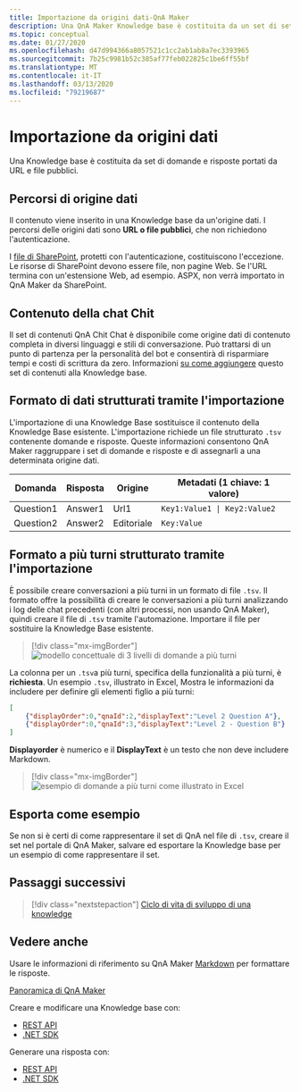 ```yaml
---
title: Importazione da origini dati-QnA Maker
description: Una QnA Maker Knowledge base è costituita da un set di set di domande e risposte (QnA) e metadati facoltativi associati a ogni coppia di QnA.
ms.topic: conceptual
ms.date: 01/27/2020
ms.openlocfilehash: d47d994366a8057521c1cc2ab1ab8a7ec3393965
ms.sourcegitcommit: 7b25c9981b52c385af77feb022825c1be6ff55bf
ms.translationtype: MT
ms.contentlocale: it-IT
ms.lasthandoff: 03/13/2020
ms.locfileid: "79219687"
---
```

# <a name="importing-from-data-sources"></a>Importazione da origini dati

Una Knowledge base è costituita da set di domande e risposte portati da URL e file pubblici.

## <a name="data-source-locations"></a>Percorsi di origine dati

Il contenuto viene inserito in una Knowledge base da un'origine dati. I percorsi delle origini dati sono **URL o file pubblici**, che non richiedono l'autenticazione.

I [file di SharePoint](../how-to/add-sharepoint-datasources.md), protetti con l'autenticazione, costituiscono l'eccezione. Le risorse di SharePoint devono essere file, non pagine Web. Se l'URL termina con un'estensione Web, ad esempio. ASPX, non verrà importato in QnA Maker da SharePoint.

## <a name="chit-chat-content"></a>Contenuto della chat Chit

Il set di contenuti QnA Chit Chat è disponibile come origine dati di contenuto completa in diversi linguaggi e stili di conversazione. Può trattarsi di un punto di partenza per la personalità del bot e consentirà di risparmiare tempi e costi di scrittura da zero. Informazioni [su come aggiungere](../how-to/chit-chat-knowledge-base.md) questo set di contenuti alla Knowledge base.

## <a name="structured-data-format-through-import"></a>Formato di dati strutturati tramite l'importazione

L'importazione di una Knowledge Base sostituisce il contenuto della Knowledge Base esistente. L'importazione richiede un file strutturato `.tsv` contenente domande e risposte. Queste informazioni consentono QnA Maker raggruppare i set di domande e risposte e di assegnarli a una determinata origine dati.

| Domanda  | Risposta  | Origine| Metadati (1 chiave: 1 valore) |
|-----------|---------|----|---------------------|
| Question1 | Answer1 | Url1 | <code>Key1:Value1 &#124; Key2:Value2</code> |
| Question2 | Answer2 | Editoriale|    `Key:Value`       |

## <a name="structured-multi-turn-format-through-import"></a>Formato a più turni strutturato tramite l'importazione

È possibile creare conversazioni a più turni in un formato di file `.tsv`. Il formato offre la possibilità di creare le conversazioni a più turni analizzando i log delle chat precedenti (con altri processi, non usando QnA Maker), quindi creare il file di `.tsv` tramite l'automazione. Importare il file per sostituire la Knowledge Base esistente.

> [!div class="mx-imgBorder"]
> ![modello concettuale di 3 livelli di domande a più turni](../media/qnamaker-concepts-knowledgebase/nested-multi-turn.png)

La colonna per un `.tsv`a più turni, specifica della funzionalità a più turni, è **richiesta**. Un esempio `.tsv`, illustrato in Excel, Mostra le informazioni da includere per definire gli elementi figlio a più turni:

```JSON
[
    {"displayOrder":0,"qnaId":2,"displayText":"Level 2 Question A"},
    {"displayOrder":0,"qnaId":3,"displayText":"Level 2 - Question B"}
]
```

**Displayorder** è numerico e il **DisplayText** è un testo che non deve includere Markdown.

> [!div class="mx-imgBorder"]
> ![esempio di domande a più turni come illustrato in Excel](../media/qnamaker-concepts-knowledgebase/multi-turn-tsv-columns-excel-example.png)

## <a name="export-as-example"></a>Esporta come esempio

Se non si è certi di come rappresentare il set di QnA nel file di `.tsv`, creare il set nel portale di QnA Maker, salvare ed esportare la Knowledge base per un esempio di come rappresentare il set.

## <a name="next-steps"></a>Passaggi successivi

> [!div class="nextstepaction"]
> [Ciclo di vita di sviluppo di una knowledge](./development-lifecycle-knowledge-base.md)

## <a name="see-also"></a>Vedere anche

Usare le informazioni di riferimento su QnA Maker [Markdown](../reference-markdown-format.md) per formattare le risposte.

[Panoramica di QnA Maker](../Overview/overview.md)

Creare e modificare una Knowledge base con:
* [REST API](https://docs.microsoft.com/rest/api/cognitiveservices/qnamaker/knowledgebase)
* [.NET SDK](https://docs.microsoft.com/dotnet/api/microsoft.azure.cognitiveservices.knowledge.qnamaker.knowledgebase?view=azure-dotnet)

Generare una risposta con:
* [REST API](https://docs.microsoft.com/rest/api/cognitiveservices/qnamakerruntime/runtime/generateanswer)
* [.NET SDK](https://docs.microsoft.com/dotnet/api/microsoft.azure.cognitiveservices.knowledge.qnamaker.runtime?view=azure-dotnet)

